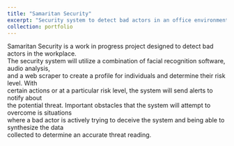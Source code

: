 ```yaml
---
title: "Samaritan Security"
excerpt: "Security system to detect bad actors in an office environment."
collection: portfolio
---
```


Samaritan Security is a work in progress project designed to detect bad actors in the workplace.  
The security system will utilize a combination of facial recognition software, audio analysis,  
and a web scraper to create a profile for individuals and determine their risk level. With   
certain actions or at a particular risk level, the system will send alerts to notify about  
the potential threat. Important obstacles that the system will attempt to overcome is situations  
where a bad actor is actively trying to deceive the system and being able to synthesize the data   
collected to determine an accurate threat reading.  
